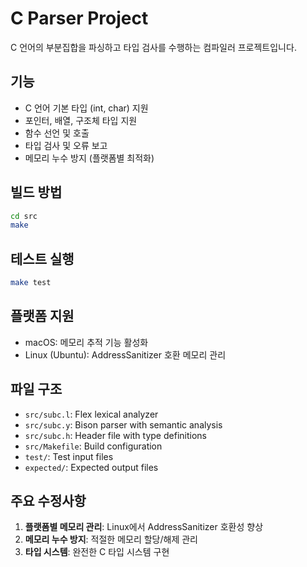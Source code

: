 # C Parser Project

C 언어의 부분집합을 파싱하고 타입 검사를 수행하는 컴파일러 프로젝트입니다.

## 기능

- C 언어 기본 타입 (int, char) 지원
- 포인터, 배열, 구조체 타입 지원
- 함수 선언 및 호출
- 타입 검사 및 오류 보고
- 메모리 누수 방지 (플랫폼별 최적화)

## 빌드 방법

```bash
cd src
make
```

## 테스트 실행

```bash
make test
```

## 플랫폼 지원

- macOS: 메모리 추적 기능 활성화
- Linux (Ubuntu): AddressSanitizer 호환 메모리 관리

## 파일 구조

- `src/subc.l`: Flex lexical analyzer
- `src/subc.y`: Bison parser with semantic analysis
- `src/subc.h`: Header file with type definitions
- `src/Makefile`: Build configuration
- `test/`: Test input files
- `expected/`: Expected output files

## 주요 수정사항

1. **플랫폼별 메모리 관리**: Linux에서 AddressSanitizer 호환성 향상
2. **메모리 누수 방지**: 적절한 메모리 할당/해제 관리
3. **타입 시스템**: 완전한 C 타입 시스템 구현 